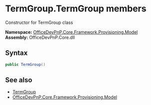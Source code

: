 # TermGroup.TermGroup members 
 Constructor for TermGroup class   

**Namespace:** [OfficeDevPnP.Core.Framework.Provisioning.Model](OfficeDevPnP.Core.Framework.Provisioning.Model.md)  
**Assembly:** OfficeDevPnP.Core.dll  
## Syntax
```C#
public TermGroup()
```
## See also
- [TermGroup](OfficeDevPnP.Core.Framework.Provisioning.Model.TermGroup.md)
- [OfficeDevPnP.Core.Framework.Provisioning.Model](OfficeDevPnP.Core.Framework.Provisioning.Model.md)
